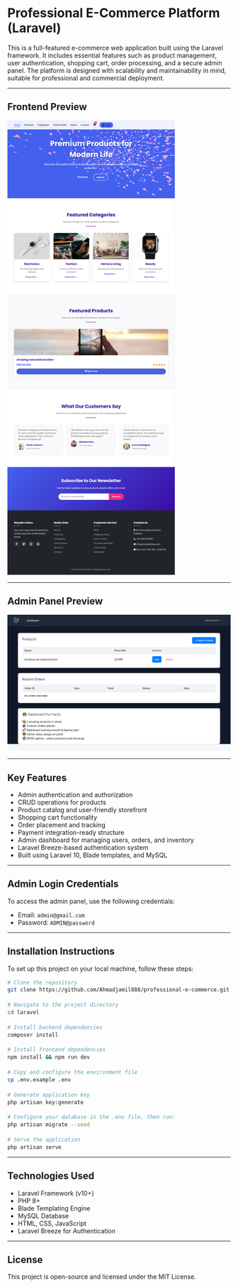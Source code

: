 
# Professional E-Commerce Platform (Laravel)

This is a full-featured e-commerce web application built using the Laravel framework. It includes essential features such as product management, user authentication, shopping cart, order processing, and a secure admin panel. The platform is designed with scalability and maintainability in mind, suitable for professional and commercial deployment.

---

## Frontend Preview

![Frontend](https://raw.githubusercontent.com/Ahmadjamil888/professional-e-commerce/refs/heads/main/public/screencapture-127-0-0-1-8000-2025-06-19-13_35_55.png)

---

## Admin Panel Preview

![Admin Panel](https://raw.githubusercontent.com/Ahmadjamil888/professional-e-commerce/refs/heads/main/public/screencapture-127-0-0-1-8000-dashboard-2025-06-19-13_36_33.png)

---

## Key Features

- Admin authentication and authorization
- CRUD operations for products
- Product catalog and user-friendly storefront
- Shopping cart functionality
- Order placement and tracking
- Payment integration-ready structure
- Admin dashboard for managing users, orders, and inventory
- Laravel Breeze-based authentication system
- Built using Laravel 10, Blade templates, and MySQL

---

## Admin Login Credentials

To access the admin panel, use the following credentials:

- Email: `admin@gmail.com`
- Password: `ADMIN@password`

---

## Installation Instructions

To set up this project on your local machine, follow these steps:

```bash
# Clone the repository
git clone https://github.com/Ahmadjamil888/professional-e-commerce.git

# Navigate to the project directory
cd laravel

# Install backend dependencies
composer install

# Install frontend dependencies
npm install && npm run dev

# Copy and configure the environment file
cp .env.example .env

# Generate application key
php artisan key:generate

# Configure your database in the .env file, then run:
php artisan migrate --seed

# Serve the application
php artisan serve
```

---

## Technologies Used

- Laravel Framework (v10+)
- PHP 8+
- Blade Templating Engine
- MySQL Database
- HTML, CSS, JavaScript
- Laravel Breeze for Authentication

---

## License

This project is open-source and licensed under the MIT License.
